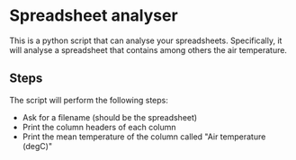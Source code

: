 # Spreadsheet analyser
This is a python script that can analyse your spreadsheets. Specifically, it will analyse a spreadsheet that contains among others the air temperature.
## Steps
The script will perform the following steps:
- Ask for a filename (should be the spreadsheet)
- Print the column headers of each column
- Print the mean temperature of the column called "Air temperature (degC)"
